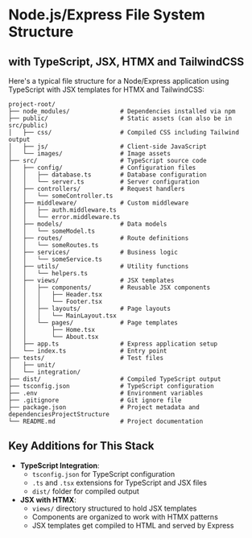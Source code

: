 # Node.js/Express File System Structure
## with TypeScript, JSX, HTMX and TailwindCSS

Here's a typical file structure for a Node/Express application using TypeScript with JSX templates for HTMX and TailwindCSS:

```
project-root/
├── node_modules/              # Dependencies installed via npm
├── public/                    # Static assets (can also be in src/public)
│   ├── css/                   # Compiled CSS including Tailwind output
│   ├── js/                    # Client-side JavaScript
│   └── images/                # Image assets
├── src/                       # TypeScript source code
│   ├── config/                # Configuration files
│   │   ├── database.ts        # Database configuration
│   │   └── server.ts          # Server configuration
│   ├── controllers/           # Request handlers
│   │   └── someController.ts
│   ├── middleware/            # Custom middleware
│   │   ├── auth.middleware.ts
│   │   └── error.middleware.ts
│   ├── models/                # Data models
│   │   └── someModel.ts
│   ├── routes/                # Route definitions
│   │   └── someRoutes.ts
│   ├── services/              # Business logic
│   │   └── someService.ts
│   ├── utils/                 # Utility functions
│   │   └── helpers.ts
│   ├── views/                 # JSX templates
│   │   ├── components/        # Reusable JSX components
│   │   │   ├── Header.tsx
│   │   │   └── Footer.tsx
│   │   ├── layouts/           # Page layouts
│   │   │   └── MainLayout.tsx
│   │   └── pages/             # Page templates
│   │       ├── Home.tsx
│   │       └── About.tsx
│   ├── app.ts                 # Express application setup
│   └── index.ts               # Entry point
├── tests/                     # Test files
│   ├── unit/
│   └── integration/
├── dist/                      # Compiled TypeScript output
├── tsconfig.json              # TypeScript configuration
├── .env                       # Environment variables
├── .gitignore                 # Git ignore file
├── package.json               # Project metadata and dependenciesProjectStructure
└── README.md                  # Project documentation
```

## Key Additions for This Stack

* **TypeScript Integration**:
  * `tsconfig.json` for TypeScript configuration
  * `.ts` and `.tsx` extensions for TypeScript and JSX files
  * `dist/` folder for compiled output
* **JSX with HTMX**:
  * `views/` directory structured to hold JSX templates
  * Components are organized to work with HTMX patterns
  * JSX templates get compiled to HTML and served by Express
